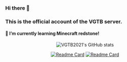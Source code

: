 ### Hi there 👋

### This is the official account of the VGTB server.

#### 🌱 I’m currently learning Minecraft redstone!

<div align=center><p> <img alt="VGTB2021&#39;s GitHub stats" src="https://github-readme-stats.vercel.app/api?username=VGTB2021&amp;hide=issues&amp;count_private=true&amp;show_icons=true&amp;include_all_commits=true&amp;hide_border=true&amp;bg_color=30,DCE35B,45B649&amp;title_color=3B4371&amp;icon_color=3B4371&amp;text_color=3B4371"/></p>

[![Readme Card](https://github-readme-stats.vercel.app/api/pin/?username=VGTB2021&repo=VGTB2021.github.io&hide_border=true&bg_color=30,DCE35B,45B649&title_color=3B4371&icon_color=3B4371&text_color=3B4371)](https://github.com/VGTB2021/VGTB2021.github.io)
[![Readme Card](https://github-readme-stats.vercel.app/api/pin/?username=VGTB2021&repo=VGTB2021&hide_border=true&bg_color=30,DCE35B,45B649&title_color=3B4371&icon_color=3B4371&text_color=3B4371)](https://github.com/VGTB2021/VGTB2021)
